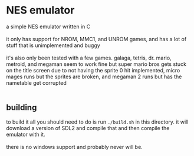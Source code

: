 # NES emulator
a simple NES emulator written in C<br>
<br>
it only has support for NROM, MMC1, and UNROM games, and has a lot of stuff that is unimplemented and buggy<br>
<br>
it's also only been tested with a few games. galaga, tetris, dr. mario, metroid, and megaman seem to work fine but super mario bros gets stuck on the title screen due to not having the sprite 0 hit implemented, micro mages runs but the sprites are broken, and megaman 2 runs but has the nametable get corrupted<br>
<br>

## building
to build it all you should need to do is run `./build.sh` in this directory. it will download a version of SDL2 and compile that and then compile the emulator with it.<br>
<br>
there is no windows support and probably never will be.<br>
